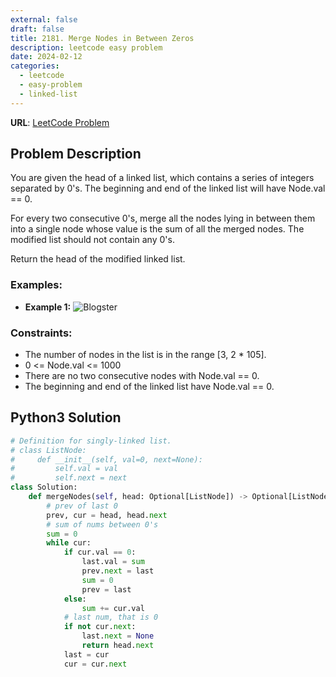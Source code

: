 ```yaml
---
external: false
draft: false
title: 2181. Merge Nodes in Between Zeros
description: leetcode easy problem
date: 2024-02-12
categories:
  - leetcode
  - easy-problem
  - linked-list
---
```


**URL**: [LeetCode Problem](https://leetcode.com/problems/merge-nodes-in-between-zeros/description/)

## Problem Description

You are given the head of a linked list, which contains a series of integers separated by 0's. The beginning and end of the linked list will have Node.val == 0.

For every two consecutive 0's, merge all the nodes lying in between them into a single node whose value is the sum of all the merged nodes. The modified list should not contain any 0's.

Return the head of the modified linked list.

### Examples:

- **Example 1:**
  ![Blogster](/images/merge-nodes-between-0.png)

### Constraints:

- The number of nodes in the list is in the range [3, 2 * 105].
- 0 <= Node.val <= 1000
- There are no two consecutive nodes with Node.val == 0.
- The beginning and end of the linked list have Node.val == 0.

## Python3 Solution

```python
# Definition for singly-linked list.
# class ListNode:
#     def __init__(self, val=0, next=None):
#         self.val = val
#         self.next = next
class Solution:
    def mergeNodes(self, head: Optional[ListNode]) -> Optional[ListNode]:
        # prev of last 0
        prev, cur = head, head.next
        # sum of nums between 0's
        sum = 0
        while cur:
            if cur.val == 0:
                last.val = sum
                prev.next = last
                sum = 0
                prev = last
            else:
                sum += cur.val
            # last num, that is 0
            if not cur.next:
                last.next = None
                return head.next
            last = cur
            cur = cur.next


```
